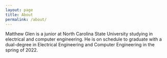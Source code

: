 ```yaml
---
layout: page
title: About
permalink: /about/
---
```


Matthew Glen is a junior at North Carolina State University studying in 
electrical and computer engineering. He is on schedule to graduate with 
a dual-degree in Electrical Engineering and Computer Engineering in the
spring of 2022.
